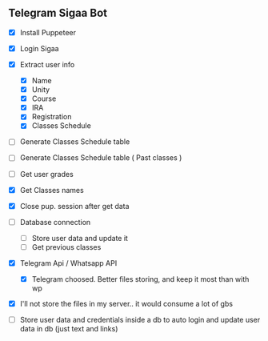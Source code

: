 ## Telegram Sigaa Bot
- [x] Install Puppeteer
- [x] Login Sigaa
- [x] Extract user info 
    - [x] Name
    - [x] Unity
    - [x] Course
    - [x] IRA
    - [x] Registration
    - [x] Classes Schedule

- [ ] Generate Classes Schedule table
- [ ] Generate Classes Schedule table ( Past classes )
- [ ] Get user grades
- [x] Get Classes names
- [x] Close pup. session after get data

- [ ] Database connection
    - [ ] Store user data and update it
    - [ ] Get previous classes

- [x] Telegram Api / Whatsapp API
    - [x] Telegram choosed. Better files storing, and keep it most than with wp
- [x] I'll not store the files in my server.. it would consume a lot of gbs
- [ ] Store user data and credentials inside a db to auto login and update user data in db (just text and links)

